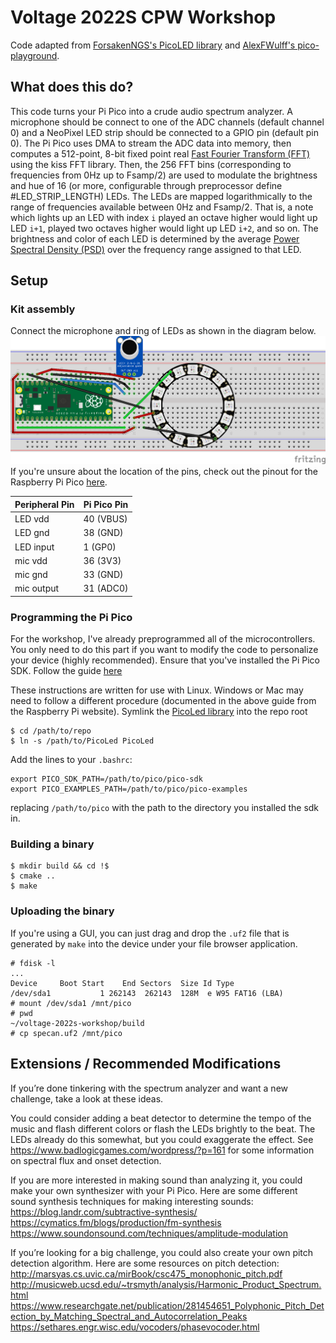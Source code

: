 # Voltage 2022S CPW Workshop

Code adapted from [ForsakenNGS's PicoLED library](https://github.com/ForsakenNGS/PicoLED) and [AlexFWulff's pico-playground](https://github.com/AlexFWulff/awulff-pico-playground).

## What does this do?
This code turns your Pi Pico into a crude audio spectrum analyzer.
A microphone should be connect to one of the ADC channels (default channel 0) and a NeoPixel LED strip should be connected to a GPIO pin (default pin 0).
The Pi Pico uses DMA to stream the ADC data into memory, then computes a 512-point, 8-bit fixed point real [Fast Fourier Transform (FFT)](https://en.wikipedia.org/wiki/Fast_Fourier_transform) using the kiss FFT library.
Then, the 256 FFT bins (corresponding to frequencies from 0Hz up to Fsamp/2) are used to modulate the brightness and hue of 16 (or more, configurable through preprocessor define #LED_STRIP_LENGTH) LEDs.
The LEDs are mapped logarithmically to the range of frequencies available between 0Hz and Fsamp/2.
That is, a note which lights up an LED with index `i` played an octave higher would light up LED `i+1`, played two octaves higher would light up LED `i+2`, and so on.
The brightness and color of each LED is determined by the average [Power Spectral Density (PSD)](https://en.wikipedia.org/wiki/Spectral_density) over the frequency range assigned to that LED.
## Setup

### Kit assembly

Connect the microphone and ring of LEDs as shown in the diagram below.
![Breadboard](breadboard.png)
If you're unsure about the location of the pins, check out the pinout for the Raspberry Pi Pico [here](https://www.raspberrypi.com/documentation/microcontrollers/raspberry-pi-pico.html).

|Peripheral Pin | Pi Pico Pin |
|---------------|-------------|
| LED vdd       | 40 (VBUS)   |
| LED gnd       | 38 (GND)    |
| LED input     | 1 (GP0)     |
| mic vdd       | 36 (3V3)    |
| mic gnd       | 33 (GND)    |
| mic output    | 31 (ADC0)   |

### Programming the Pi Pico

For the workshop, I've already preprogrammed all of the microcontrollers. You only need to do this part if you want to modify the code to personalize your device (highly recommended).
Ensure that you've installed the Pi Pico SDK. Follow the guide [here](https://datasheets.raspberrypi.com/pico/getting-started-with-pico.pdf)

These instructions are written for use with Linux. Windows or Mac may need to follow a different procedure (documented in the above guide from the Raspberry Pi website).
Symlink the [PicoLed library](https://github.com/ForsakenNGS/PicoLED) into the repo root
```
$ cd /path/to/repo
$ ln -s /path/to/PicoLed PicoLed
```

Add the lines to your `.bashrc`:
```
export PICO_SDK_PATH=/path/to/pico/pico-sdk
export PICO_EXAMPLES_PATH=/path/to/pico/pico-examples
```
replacing `/path/to/pico` with the path to the directory you installed the sdk in.

### Building a binary
```
$ mkdir build && cd !$
$ cmake ..
$ make
```

### Uploading the binary
If you're using a GUI, you can just drag and drop the `.uf2` file that is generated by `make` into the device under your file browser application.
```
# fdisk -l
...
Device     Boot Start    End Sectors  Size Id Type
/dev/sda1           1 262143  262143  128M  e W95 FAT16 (LBA)
# mount /dev/sda1 /mnt/pico
# pwd
~/voltage-2022s-workshop/build
# cp specan.uf2 /mnt/pico
```

## Extensions / Recommended Modifications
If you’re done tinkering with the spectrum analyzer and want a new challenge, take a look at these ideas.

You could consider adding a beat detector to determine the tempo of the music and flash different colors or flash the LEDs brightly to the beat.
The LEDs already do this somewhat, but you could exaggerate the effect.
See https://www.badlogicgames.com/wordpress/?p=161 for some information on spectral flux and onset detection.

If you are more interested in making sound than analyzing it, you could make your own synthesizer with your Pi Pico. Here are some different sound synthesis techniques for making interesting sounds:
https://blog.landr.com/subtractive-synthesis/
https://cymatics.fm/blogs/production/fm-synthesis
https://www.soundonsound.com/techniques/amplitude-modulation

If you’re looking for a big challenge, you could also create your own pitch detection algorithm. Here are some resources on pitch detection:
http://marsyas.cs.uvic.ca/mirBook/csc475_monophonic_pitch.pdf
http://musicweb.ucsd.edu/~trsmyth/analysis/Harmonic_Product_Spectrum.html
https://www.researchgate.net/publication/281454651_Polyphonic_Pitch_Detection_by_Matching_Spectral_and_Autocorrelation_Peaks
https://sethares.engr.wisc.edu/vocoders/phasevocoder.html

